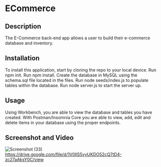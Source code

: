 # ECommerce

## Description
The E-Commerce back-end app allows a user to build their e-commerce database and inventory.

## Installation
To install this application, start by cloning the repo to your local device.
Run npm init.
Run npm install.
Create the database in MySQL using the schema.sql file located in the files.
Run node seeds/index.js to populate tables within the database.
Run node server.js to start the server up.

## Usage
Using Workbench, you are able to view the database and tables you have created. With Postman/Insomnia Core you are able to view, add, edit and delete items in your database using the proper endpoints.

## Screenshot and Video 
![Screenshot (33)](https://user-images.githubusercontent.com/77472152/123564258-93711180-d76d-11eb-8d90-d1d94d470b2c.png)
https://drive.google.com/file/d/1V0llS5vyUKDO52cQ7tD4-zc27aAksY0C/view
